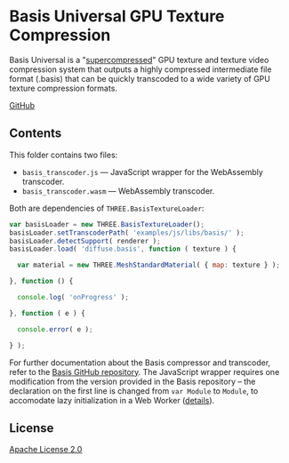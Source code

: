 # Basis Universal GPU Texture Compression

Basis Universal is a "[supercompressed](http://gamma.cs.unc.edu/GST/gst.pdf)"
GPU texture and texture video compression system that outputs a highly
compressed intermediate file format (.basis) that can be quickly transcoded to
a wide variety of GPU texture compression formats.

[GitHub](https://github.com/BinomialLLC/basis_universal)

## Contents

This folder contains two files:

* `basis_transcoder.js` — JavaScript wrapper for the WebAssembly transcoder.
* `basis_transcoder.wasm` — WebAssembly transcoder.

Both are dependencies of `THREE.BasisTextureLoader`:

```js
var basisLoader = new THREE.BasisTextureLoader();
basisLoader.setTranscoderPath( 'examples/js/libs/basis/' );
basisLoader.detectSupport( renderer );
basisLoader.load( 'diffuse.basis', function ( texture ) {

  var material = new THREE.MeshStandardMaterial( { map: texture } );

}, function () {

  console.log( 'onProgress' );

}, function ( e ) {

  console.error( e );

} );
```

For further documentation about the Basis compressor and transcoder, refer to
the [Basis GitHub repository](https://github.com/BinomialLLC/basis_universal). The JavaScript wrapper requires one modification from the version provided in the Basis repository – the declaration on the first line is changed from `var Module` to `Module`, to accomodate lazy initialization in a Web Worker ([details](https://github.com/mrdoob/three.js/issues/16524)).

## License

[Apache License 2.0](https://github.com/BinomialLLC/basis_universal/blob/master/LICENSE)
